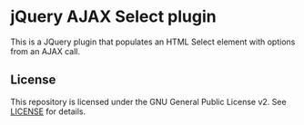# jQuery AJAX Select plugin
This is a JQuery plugin that populates an HTML Select element with options from an AJAX call.

## License

This repository is licensed under the GNU General Public License v2.
See [LICENSE](LICENSE) for details.
